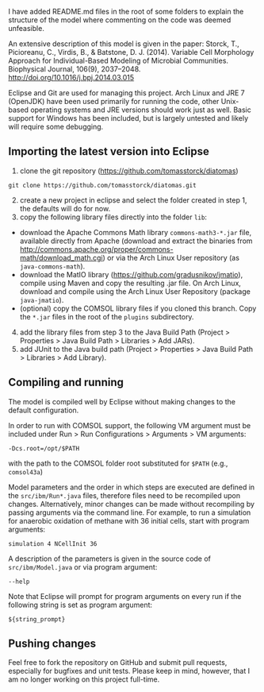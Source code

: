 I have added README.md files in the root of some folders to explain the structure of the model where commenting on the code was deemed unfeasible.

An extensive description of this model is given in the paper:
Storck, T., Picioreanu, C., Virdis, B., & Batstone, D. J. (2014). Variable Cell Morphology Approach for Individual-Based Modeling of Microbial Communities. Biophysical Journal, 106(9), 2037–2048. http://doi.org/10.1016/j.bpj.2014.03.015

Eclipse and Git are used for managing this project. Arch Linux and JRE 7 (OpenJDK) have been used primarily for running the code, other Unix-based operating systems and JRE versions should work just as well. Basic support for Windows has been included, but is largely untested and likely will require some debugging.

Importing the latest version into Eclipse
-----------------------------------------
1. clone the git repository (https://github.com/tomasstorck/diatomas)
```
git clone https://github.com/tomasstorck/diatomas.git
```
2. create a new project in eclipse and select the folder created in step 1, the defaults will do for now.
3. copy the following library files directly into the folder `lib`:
  * download the Apache Commons Math library `commons-math3-*.jar` file, available directly from Apache (download and extract the binaries from http://commons.apache.org/proper/commons-math/download_math.cgi) or via the Arch Linux User repository (as `java-commons-math`).
  * download the MatIO library (https://github.com/gradusnikov/jmatio), compile using Maven and copy the resulting .jar file. On Arch Linux, download and compile using the Arch Linux User Repository (package `java-jmatio`).
  * (optional) copy the COMSOL library files if you cloned this branch. Copy the `*.jar` files in the root of the `plugins` subdirectory.
4. add the library files from step 3 to the Java Build Path (Project > Properties > Java Build Path > Libraries > Add JARs).
5. add JUnit to the Java build path (Project > Properties > Java Build Path > Libraries > Add Library).


Compiling and running
---------------------
The model is compiled well by Eclipse without making changes to the default configuration.

In order to run with COMSOL support, the following VM argument must be included under Run > Run Configurations > Arguments > VM arguments:
```
-Dcs.root=/opt/$PATH
```
with the path to the COMSOL folder root substituted for `$PATH` (e.g., `comsol43a`)

Model parameters and the order in which steps are executed are defined in the `src/ibm/Run*.java` files, therefore files need to be recompiled upon changes. Alternatively, minor changes can be made without recompiling by passing arguments via the command line. For example, to run a simulation for anaerobic oxidation of methane with 36 initial cells, start with program arguments:
```
simulation 4 NCellInit 36
```

A description of the parameters is given in the source code of `src/ibm/Model.java` or via program argument:
```
--help
```

Note that Eclipse will prompt for program arguments on every run if the following string is set as program argument:
```
${string_prompt}
```

Pushing changes
---------------
Feel free to fork the repository on GitHub and submit pull requests, especially for bugfixes and unit tests. Please keep in mind, however, that I am no longer working on this project full-time.
